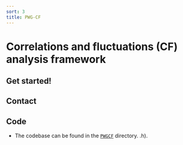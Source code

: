```yaml
---
sort: 3
title: PWG-CF
---
```


# Correlations and fluctuations (CF) analysis framework

## Get started!

## Contact 

## Code

- The codebase can be found in the
[`PWGCF`](https://github.com/AliceO2Group/O2Physics/tree/master/PWGCF) directory.
.h).
